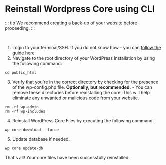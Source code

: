 # Reinstall Wordpress Core using CLI

::: tip 
We recommend creating a back-up of your website before proceeding.
:::

<br>

1. Login to your terminal/SSH. If you do not know how - you can [follow the guide here](#)
2. Navigate to the root directory of your WordPress installation by using the following command:

```ssh
cd public_html
```

3. Verify that you're in the correct directory by checking for the presence of the wp-config.php file.
   **Optionally, but recommended.** - You can remove these directories before reinstalling the core. This will help eliminate any unwanted or malicious code from your website. 
  
```ssh
rm -rf wp-admin
rm -rf wp-includes
```

4. Reinstall WordPress Core Files by executing the following command.
   
```ssh
wp core download --force
```


5. Update database if needed.

```ssh
wp core update-db
```



That's all! Your core files have been successfully reinstalled.
